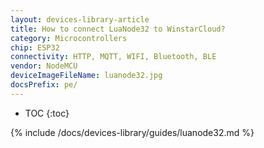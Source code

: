```yaml
---
layout: devices-library-article
title: How to connect LuaNode32 to WinstarCloud?
category: Microcontrollers
chip: ESP32
connectivity: HTTP, MQTT, WIFI, Bluetooth, BLE
vendor: NodeMCU
deviceImageFileName: luanode32.jpg
docsPrefix: pe/
---
```


* TOC
{:toc}

{% include /docs/devices-library/guides/luanode32.md %}
